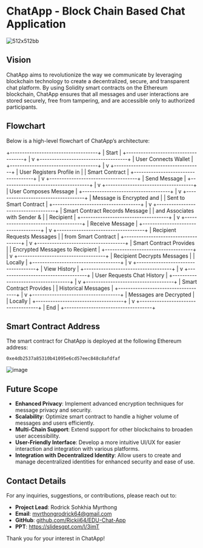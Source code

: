 # ChatApp - Block Chain Based Chat Application
![512x512bb](https://github.com/user-attachments/assets/cf1bfcb2-b96d-4614-9787-09e23030b5e7)

## Vision
ChatApp aims to revolutionize the way we communicate by leveraging blockchain technology to create a decentralized, secure, and transparent chat platform. By using Solidity smart contracts on the Ethereum blockchain, ChatApp ensures that all messages and user interactions are stored securely, free from tampering, and are accessible only to authorized participants.

## Flowchart
Below is a high-level flowchart of ChatApp’s architecture:

+------------------------------------+
|            Start                   |
+------------------------------------+
                 |
                 v
+------------------------------------+
|      User Connects Wallet          |
+------------------------------------+
                 |
                 v
+------------------------------------+
|   User Registers Profile in        |
|    Smart Contract                  |
+------------------------------------+
                 |
                 v
+------------------------------------+
|          Send Message              |
+------------------------------------+
                 |
                 v
+------------------------------------+
|     User Composes Message          |
+------------------------------------+
                 |
                 v
+------------------------------------+
|   Message is Encrypted and         |
|     Sent to Smart Contract         |
+------------------------------------+
                 |
                 v
+------------------------------------+
| Smart Contract Records Message     |
|  and Associates with Sender &      |
|            Recipient               |
+------------------------------------+
                 |
                 v
+------------------------------------+
|        Receive Message             |
+------------------------------------+
                 |
                 v
+------------------------------------+
|   Recipient Requests Messages      |
|     from Smart Contract            |
+------------------------------------+
                 |
                 v
+------------------------------------+
|   Smart Contract Provides          |
|   Encrypted Messages to Recipient  |
+------------------------------------+
                 |
                 v
+------------------------------------+
|    Recipient Decrypts Messages     |
|            Locally                 |
+------------------------------------+
                 |
                 v
+------------------------------------+
|           View History             |
+------------------------------------+
                 |
                 v
+------------------------------------+
|   User Requests Chat History       |
+------------------------------------+
                 |
                 v
+------------------------------------+
|   Smart Contract Provides          |
|   Historical Messages              |
+------------------------------------+
                 |
                 v
+------------------------------------+
|    Messages are Decrypted          |
|            Locally                 |
+------------------------------------+
                 |
                 v
+------------------------------------+
|            End                     |
+------------------------------------+


## Smart Contract Address
The smart contract for ChatApp is deployed at the following Ethereum address:
```
0xe4db2537a85310b41095e6cd57eec848c8afdfaf
```
![image](https://github.com/user-attachments/assets/4ec256fb-6391-4c8a-a46d-dbe7cfa80dab)

## Future Scope
- **Enhanced Privacy**: Implement advanced encryption techniques for message privacy and security.
- **Scalability**: Optimize smart contract to handle a higher volume of messages and users efficiently.
- **Multi-Chain Support**: Extend support for other blockchains to broaden user accessibility.
- **User-Friendly Interface**: Develop a more intuitive UI/UX for easier interaction and integration with various platforms.
- **Integration with Decentralized Identity**: Allow users to create and manage decentralized identities for enhanced security and ease of use.

## Contact Details
For any inquiries, suggestions, or contributions, please reach out to:

- **Project Lead**: Rodrick Sohkhia Myrthong
- **Email**: myrthongrodrick64@gmail.com
- **GitHub**: [github.com/Rickii64/EDU-Chat-App](https://github.com/Rickii64/EDU-Chat-App)
- **PPT**: https://slidesgpt.com/l/3imT

Thank you for your interest in ChatApp!
